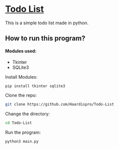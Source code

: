 # <u>Todo List</u>

This is a simple todo list made in python. 

## How to run this program?

#### Modules used: 
- Tkinter
- SQLite3 

Install Modules: 
```bash
pip install tkinter sqlite3
```
Clone the repo:
```bash
git clone https://github.com/Haardispro/Todo-List
```
Change the directory:
```bash
cd Todo-List
```
Run the program: 
```bash
python3 main.py
```
